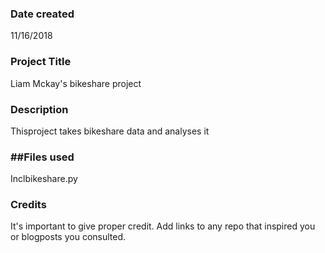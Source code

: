 ### Date created
11/16/2018
### Project Title
Liam Mckay's bikeshare project

### Description
Thisproject takes bikeshare data and analyses it
### ##Files used
Inclbikeshare.py 

### Credits
It's important to give proper credit. Add links to any repo that inspired you or blogposts you consulted.

